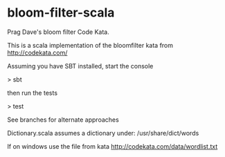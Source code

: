 bloom-filter-scala
==================

Prag Dave's bloom filter Code Kata.


This is a scala implementation of the bloomfilter kata from http://codekata.com/

Assuming you have SBT installed, start the console

\> sbt

then run the tests

\> test

See branches for alternate approaches

Dictionary.scala assumes a dictionary under: /usr/share/dict/words

If on windows use the file from kata http://codekata.com/data/wordlist.txt
